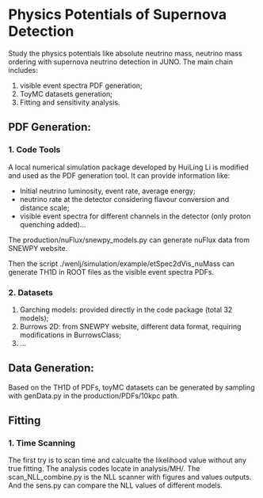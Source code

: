 # Physics Potentials of Supernova Detection

Study the physics potentials like absolute neutrino mass, neutrino mass ordering with supernova neutrino detection in JUNO. The main chain includes:

1. visible event spectra PDF generation;
2. ToyMC datasets generation;
3. Fitting and sensitivity analysis.

## PDF Generation:
### 1. Code Tools
A local numerical simulation package developed by HuiLing Li is modified and used as the PDF generation tool. It can provide information like:

- Initial neutrino luminosity, event rate, average energy;
- neutrino rate at the detector considering flavour conversion and distance scale;
- visible event spectra for different channels in the detector (only proton quenching added)...

The production/nuFlux/snewpy_models.py can generate nuFlux data from SNEWPY website.

Then the script ./wenlj/simulation/example/etSpec2dVis_nuMass can generate TH1D in ROOT files as the visible event spectra PDFs.

### 2. Datasets
1. Garching models: provided directly in the code package (total 32 models);
2. Burrows 2D: from SNEWPY website, different data format, requiring modifications in BurrowsClass;
3. ...

## Data Generation:
Based on the TH1D of PDFs, toyMC datasets can be generated by sampling with genData.py in the production/PDFs/10kpc path.

## Fitting
### 1. Time Scanning
The first try is to scan time and calcualte the likelihood value without any true fitting. The analysis codes locate in analysis/MH/. The scan_NLL_combine.py is the NLL scanner with figures and values outputs. And the sens.py can compare the NLL values of different models.